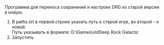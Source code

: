 Программа для переноса сохранений и настроек DRG из старой версии в новую. 
1. В paths.txt в первой строке указать путь к старой игре, во второй - к новой.  
   Путь указывать в формате: D:\Games\oldDeep Rock Galactic
2. Запустить
